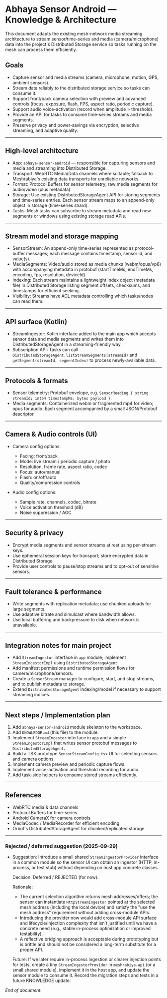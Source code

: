 # Abhaya Sensor Android — Knowledge & Architecture

This document adapts the existing mesh-network media streaming architecture to stream sensor/time-series and media (camera/microphone) data into the project's Distributed Storage service so tasks running on the mesh can process them efficiently.

## Goals
- Capture sensor and media streams (camera, microphone, motion, GPS, ambient sensors).
- Stream data reliably to the distributed storage service so tasks can consume it.
- Support front/back camera selection with preview and advanced controls (focus, exposure, flash, FPS, aspect ratio, periodic capture).
- Support audio voice-activation (record when amplitude > threshold).
- Provide an API for tasks to consume time-series streams and media segments.
- Preserve privacy and power-savings via encryption, selective streaming, and adaptive quality.

---

## High-level architecture

- App: `abhaya-sensor-android` — responsible for capturing sensors and media and streaming into Distributed Storage.
- Transport: WebRTC Media/Data channels where suitable; fallback to Meshrabiya's existing data transports for unreliable networks.
- Format: Protocol Buffers for sensor telemetry; raw media segments for audio/video (plus metadata).
- Storage: Use existing DistributedStorageAgent API for storing segments and time-series entries. Each sensor stream maps to an append-only object in storage (time-series shard).
- Tasks: Mesh tasks can subscribe to stream metadata and read new segments or windows using existing storage read APIs.

---

## Stream model and storage mapping

- SensorStream: An append-only time-series represented as protocol-buffer messages; each message contains timestamp, sensor id, and value(s).
- MediaSegments: Video/audio stored as media chunks (webm/opus/vp8) with accompanying metadata in protobuf (startTimeMs, endTimeMs, encoding, fps, resolution, deviceId).
- Indexing: Each stream maintains a lightweight index object (metadata file) in Distributed Storage listing segment offsets, checksums, and timestamps for efficient seeking.
- Visibility: Streams have ACL metadata controlling which tasks/nodes can read them.

---

## API surface (Kotlin)

- StreamIngestor: Kotlin interface added to the main app which accepts sensor data and media segments and writes them into DistributedStorageAgent in a streaming-friendly way.
- Subscription API: Tasks can call `DistributedStorageAgent.listStreamSegments(streamId)` and `getSegment(streamId, segmentIndex)` to process newly-available data.

---

## Protocols & formats

- Sensor telemetry: Protobuf envelope, e.g. `SensorReading { string streamId; int64 timestampMs; bytes payload }`.
- Media segments: Containerized webm or fragmented mp4 for video; opus for audio. Each segment accompanied by a small JSON/Protobuf descriptor.

---

## Camera & Audio controls (UI)

- Camera config options:
  - Facing: front/back
  - Mode: live stream / periodic capture / photo
  - Resolution, frame rate, aspect ratio, codec
  - Focus: auto/manual
  - Flash: on/off/auto
  - Quality/compression controls

- Audio config options:
  - Sample rate, channels, codec, bitrate
  - Voice activation threshold (dB)
  - Noise suppression / AGC


---

## Security & privacy

- Encrypt media segments and sensor streams at rest using per-stream keys.
- Use ephemeral session keys for transport; store encrypted data in Distributed Storage.
- Provide user controls to pause/stop streams and to opt-out of sensitive sensors.

---

## Fault tolerance & performance

- Write segments with replication metadata; use chunked uploads for large segments.
- Use adaptive bitrate and simulcast where bandwidth allows.
- Use local buffering and backpressure to disk when network is unavailable.

---

## Integration notes for main project

- Add `StreamIngestor` interface in `app` module; implement `StreamIngestorImpl` using `DistributedStorageAgent`.
- Add manifest permissions and runtime permission flows for camera/microphone/sensors.
- Create a `SensorStream` manager to configure, start, and stop streams, and to publish metadata to storage.
- Extend `DistributedStorageAgent` indexing/model if necessary to support streaming indices.

---

## Next steps / Implementation plan
1. Add `abhaya-sensor-android` module skeleton to the workspace.
2. Add `KNOWLEDGE.md` (this file) to the module.
3. Implement `StreamIngestor` interface in `app` and a simple `StreamIngestorImpl` that writes sensor protobuf messages to `DistributedStorageAgent`.
4. Build a TSX prototype `SensorStreamConfig.tsx` UI for selecting sensors and camera options.
5. Implement camera preview and periodic capture flows.
6. Implement voice-activation and threshold recording for audio.
7. Add task-side helpers to consume stored streams efficiently.

---

## References
- WebRTC media & data channels
- Protocol Buffers for time-series
- Android CameraX for camera controls
- MediaCodec / MediaRecorder for efficient encoding
- Orbot's DistributedStorageAgent for chunked/replicated storage

---

### Rejected / deferred suggestion (2025-09-29)

- Suggestion: Introduce a small shared `StreamIngestorProvider` interface in a common module so the sensor UI can obtain an ingestor (HTTP, in-process, or test stub) without depending on host app concrete classes.

  Decision: Deferred / REJECTED (for now).

  Rationale:
  - The current selection algorithm returns mesh addresses/offers; the sensor can instantiate `HttpStreamIngestor` pointed at the selected mesh address (including the local device) and satisfy the "use the mesh address" requirement without adding cross-module APIs.
  - Introducing the provider now would add cross-module API surface and lifecycle/injection complexity that isn't justified until we have a concrete need (e.g., stable in-process optimization or improved testability).
  - A reflective bridging approach is acceptable during prototyping but is brittle and should not be considered a long-term substitute for a proper API.

  Future: If we later require in-process ingestion or clearer injection points for tests, create a tiny `StreamIngestorProvider` in `meshrabiya-api` (or a small shared module), implement it in the host app, and update the sensor module to consume it. Record the migration steps and tests in a future KNOWLEDGE update.


*End of document.*

